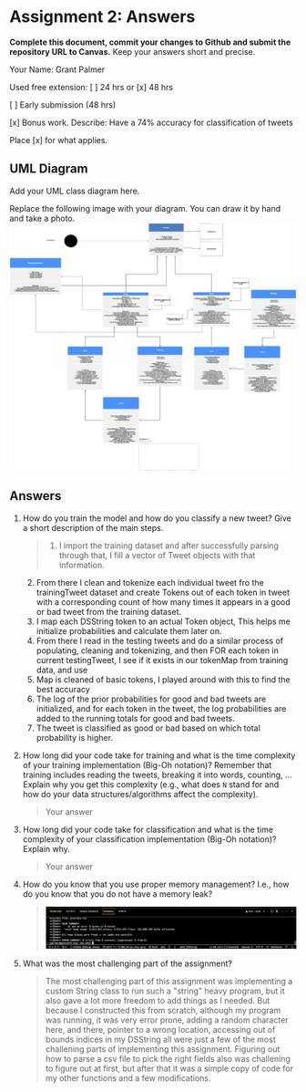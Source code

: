 # Assignment 2: Answers

**Complete this document, commit your changes to Github and submit the repository URL to Canvas.** Keep your answers short and precise.

Your Name: Grant Palmer

Used free extension: [ ] 24 hrs or [x] 48 hrs

[ ] Early submission (48 hrs)

[x] Bonus work. Describe: Have a 74% accuracy for classification of tweets

Place [x] for what applies.


## UML Diagram

Add your UML class diagram here.

Replace the following image with your diagram. You can draw it by hand and take a photo.
![UML Class Diagram](UML_class.png)

## Answers

1. How do you train the model and how do you classify a new tweet? Give a short description of the main steps.

    > 1. I import the training dataset and after successfully parsing through that, I fill a vector of Tweet objects with that information.
    2. From there I clean and tokenize each individual tweet fro the trainingTweet dataset and create Tokens out of each token in tweet with a corresponding count of how many times it appears in a good or bad tweet from the training dataset. 
    3. I map each DSString token to an actual Token object, This helps me initialize probabilities and calculate them later on. 
    4. From there I read in the testing tweets and do a similar process of populating, cleaning and tokenizing, and then FOR each token in current testingTweet, I see if it exists in our tokenMap from training data, and use
    5. Map is cleaned of basic tokens, I played around with this to find the best accuracy
    6. The log of the prior probabilities for good and bad tweets are initialized, and for each token in the tweet, the log probabilities are added to the running totals for good and bad tweets.
    7. The tweet is classified as good or bad based on which total probability is higher.

2. How long did your code take for training and what is the time complexity of your training implementation (Big-Oh notation)? Remember that training includes reading the tweets, breaking it into words, counting, ... Explain why you get this complexity (e.g., what does `N` stand for and how do your data structures/algorithms affect the complexity).

   > Your answer

3. How long did your code take for classification and what is the time complexity of your classification implementation (Big-Oh notation)? Explain why.

   > Your answer

4. How do you know that you use proper memory management? I.e., how do you know that you do not have
   a memory leak?

   > ![Valgrind Statement](valgrindStatement.png)

5. What was the most challenging part of the assignment?

   > The most challenging part of this assignment was implementing a custom String class to run such a "string" heavy program, but it also gave  a lot more freedom to add things as I needed. But because I constructed this from scratch, although my program was running, it was very error prone, adding a random character here, and there, pointer to a wrong location, accessing out of bounds indices in my DSString all were just a few of the most challening parts of implementing this assignment. Figuring out how to parse a csv file to pick the right fields also was challening to figure out at first, but after that it was a simple copy of code for my other functions and a few modifications.